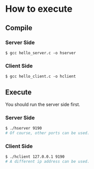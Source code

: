 # How to execute

## Compile

### Server Side
```
$ gcc hello_server.c -o hserver
```

### Client Side
```
$ gcc hello_client.c -o hclient
```

## Execute
You should run the server side first.
### Server Side
```bash
$ ./hserver 9190
# Of course, other ports can be used.
```

### Client Side
```bash
$ ./hclient 127.0.0.1 9190
# A different ip address can be used.
```
